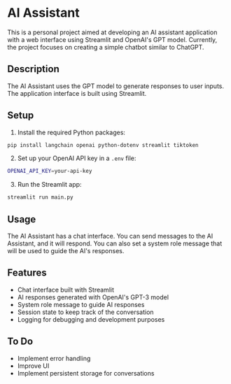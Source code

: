 # AI Assistant

This is a personal project aimed at developing an AI assistant application with a web interface using Streamlit and OpenAI's GPT model. Currently, the project focuses on creating a simple chatbot similar to ChatGPT.

## Description

The AI Assistant uses the GPT model to generate responses to user inputs. The application interface is built using Streamlit.

## Setup

1. Install the required Python packages:

```bash
pip install langchain openai python-dotenv streamlit tiktoken
```

2. Set up your OpenAI API key in a `.env` file:

```bash
OPENAI_API_KEY=your-api-key
```

3. Run the Streamlit app:

```bash
streamlit run main.py
```

## Usage

The AI Assistant has a chat interface. You can send messages to the AI Assistant, and it will respond. You can also set a system role message that will be used to guide the AI's responses.

## Features

- Chat interface built with Streamlit
- AI responses generated with OpenAI's GPT-3 model
- System role message to guide AI responses
- Session state to keep track of the conversation
- Logging for debugging and development purposes

## To Do

- Implement error handling
- Improve UI
- Implement persistent storage for conversations
